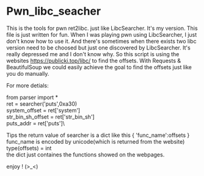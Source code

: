 # Pwn_libc_seacher
This is the tools for pwn ret2libc. just like LibcSearcher. It's my version.
This file is just written for fun.
When I was playing pwn using LibcSearcher, I just don't know how to use it. And there's sometimes when there exists two libc version need to be choosed but just one discovered by LibcSearcher. It's really depressed me and I don't know why.
So this script is using the websites https://publicki.top/libc/ to find the offsets.
With Requests & BeautifulSoup we could easily achieve the goal to find the offsets just like you do manually.

For more detials:

from parser import * \
ret = searcher('puts',0xa30) \
system_offset = ret['system']\
str_bin_sh_offset = ret['str_bin_sh']\
puts_addr = ret['puts']\

Tips
the return value of searcher is a dict like this { 'func_name':offsets }\
func_name is encoded by unicode(which is returned from the website)\
type(offsets) = int\
the dict just containes the functions showed on the webpages. 

enjoy !  (>_<)
